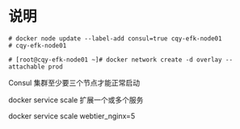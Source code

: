 # 说明

```
# docker node update --label-add consul=true cqy-efk-node01 
# cqy-efk-node01

# [root@cqy-efk-node01 ~]# docker network create -d overlay --attachable prod
```

Consul 集群至少要三个节点才能正常启动

docker service scale 扩展一个或多个服务

docker service scale webtier_nginx=5
